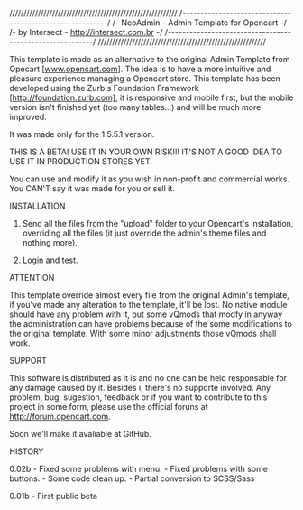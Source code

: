 ///////////////////////////////////////////////////////////
/---------------------------------------------------------/
/- NeoAdmin - Admin Template for Opencart                -/
/- by Intersect - http://intersect.com.br               -/
/---------------------------------------------------------/
///////////////////////////////////////////////////////////

This template is made as an alternative to the original Admin Template from Opecart [www.opencart.com].
The idea is to have a more intuitive and pleasure experience managing a Opencart store.
This template has been developed using the Zurb's Foundation Framework [http://foundation.zurb.com], it is responsive and mobile first, but the mobile version isn't finished yet (too many tables...) and will be much more improved.

It was made only for the 1.5.5.1 version.

THIS IS A BETA! USE IT IN YOUR OWN RISK!!! IT'S NOT A GOOD IDEA TO USE IT IN PRODUCTION STORES YET.

You can use and modify it as you wish in non-profit and commercial works. You CAN'T say it was made for you or sell it.

INSTALLATION

1. Send all the files from the "upload" folder to your Opencart's installation, overriding all the files (it just override the admin's theme files and nothing more).

2. Login and test.

ATTENTION

This template override almost every file from the original Admin's template, if you've made any alteration to the template, it'll be lost. No native module should have any problem with it, but some vQmods that modfy in anyway the administration can have problems because of the some modifications to the original template.
With some minor adjustments those vQmods shall work.

SUPPORT

This software is distributed as it is and no one can be held responsable for any damage caused by it. Besides i, there's no supporte involved.
Any problem, bug, sugestion, feedback or if you want to contribute to this project in some form, please use the official foruns at http://forum.opencart.com.

Soon we'll make it avaliable at GitHub.

HISTORY

0.02b - Fixed some problems with menu.
      - Fixed problems with some buttons.
      - Some code clean up.
      - Partial conversion to SCSS/Sass

0.01b - First public beta